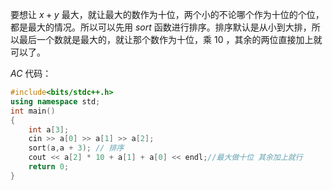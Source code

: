 要想让 $x + y$ 最大，就让最大的数作为十位，两个小的不论哪个作为十位的个位，都是最大的情况。所以可以先用 $sort$ 函数进行排序。排序默认是从小到大排，所以最后一个数就是最大的，就让那个数作为十位，乘 $10$ ，其余的两位直接加上就可以了。

$AC$ 代码：

```cpp
#include<bits/stdc++.h>
using namespace std;
int main()
{
    int a[3];
    cin >> a[0] >> a[1] >> a[2];
    sort(a,a + 3); // 排序
    cout << a[2] * 10 + a[1] + a[0] << endl;//最大做十位 其余加上就行
    return 0;
}
```

